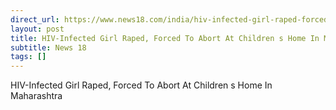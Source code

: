 ```yaml
---
direct_url: https://www.news18.com/india/hiv-infected-girl-raped-forced-to-abort-at-childrens-home-in-maharashtra-ws-l-9465427.html
layout: post
title: HIV-Infected Girl Raped, Forced To Abort At Children s Home In Maharashtra
subtitle: News 18
tags: []
---
```


HIV-Infected Girl Raped, Forced To Abort At Children s Home In Maharashtra
